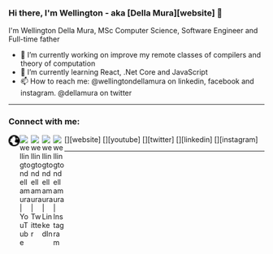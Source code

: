 ### Hi there, I'm Wellington - aka [Della Mura][website] 👋


I'm Wellington Della Mura, MSc Computer Science, Software Engineer and Full-time father

- 🔭 I’m currently working on improve my remote classes of compilers and theory of computation
- 🌱 I’m currently learning React, .Net Core and JavaScript
- 📫 How to reach me: @wellingtondellamura on linkedin, facebook and instagram. @dellamura on twitter

---

### Connect with me:

[<img align="left" alt="della-mura.com.br" width="22px" src="https://raw.githubusercontent.com/iconic/open-iconic/master/svg/globe.svg" />][website]
[<img align="left" alt="wellingtondellamura | YouTube" width="22px" src="https://cdn.jsdelivr.net/npm/simple-icons@v3/icons/youtube.svg" />][youtube]
[<img align="left" alt="wellingtondellamura | Twitter" width="22px" src="https://cdn.jsdelivr.net/npm/simple-icons@v3/icons/twitter.svg" />][twitter]
[<img align="left" alt="wellingtondellamura | LinkedIn" width="22px" src="https://cdn.jsdelivr.net/npm/simple-icons@v3/icons/linkedin.svg" />][linkedin]
[<img align="left" alt="wellingtondellamura | Instagram" width="22px" src="https://cdn.jsdelivr.net/npm/simple-icons@v3/icons/instagram.svg" />][instagram]

---

